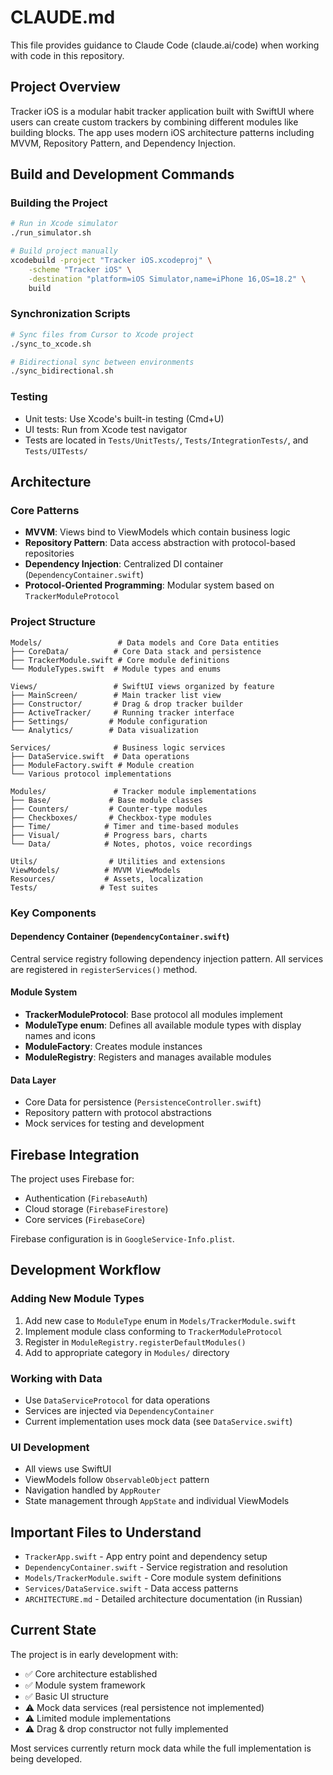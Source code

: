 # CLAUDE.md

This file provides guidance to Claude Code (claude.ai/code) when working with code in this repository.

## Project Overview

Tracker iOS is a modular habit tracker application built with SwiftUI where users can create custom trackers by combining different modules like building blocks. The app uses modern iOS architecture patterns including MVVM, Repository Pattern, and Dependency Injection.

## Build and Development Commands

### Building the Project
```bash
# Run in Xcode simulator
./run_simulator.sh

# Build project manually
xcodebuild -project "Tracker iOS.xcodeproj" \
    -scheme "Tracker iOS" \
    -destination "platform=iOS Simulator,name=iPhone 16,OS=18.2" \
    build
```

### Synchronization Scripts
```bash
# Sync files from Cursor to Xcode project
./sync_to_xcode.sh

# Bidirectional sync between environments
./sync_bidirectional.sh
```

### Testing
- Unit tests: Use Xcode's built-in testing (Cmd+U)
- UI tests: Run from Xcode test navigator
- Tests are located in `Tests/UnitTests/`, `Tests/IntegrationTests/`, and `Tests/UITests/`

## Architecture

### Core Patterns
- **MVVM**: Views bind to ViewModels which contain business logic
- **Repository Pattern**: Data access abstraction with protocol-based repositories
- **Dependency Injection**: Centralized DI container (`DependencyContainer.swift`)
- **Protocol-Oriented Programming**: Modular system based on `TrackerModuleProtocol`

### Project Structure
```
Models/                 # Data models and Core Data entities
├── CoreData/          # Core Data stack and persistence
├── TrackerModule.swift # Core module definitions
└── ModuleTypes.swift  # Module types and enums

Views/                 # SwiftUI views organized by feature
├── MainScreen/        # Main tracker list view
├── Constructor/       # Drag & drop tracker builder
├── ActiveTracker/     # Running tracker interface
├── Settings/         # Module configuration
└── Analytics/        # Data visualization

Services/              # Business logic services
├── DataService.swift  # Data operations
├── ModuleFactory.swift # Module creation
└── Various protocol implementations

Modules/               # Tracker module implementations
├── Base/             # Base module classes
├── Counters/         # Counter-type modules
├── Checkboxes/       # Checkbox-type modules
├── Time/            # Timer and time-based modules
├── Visual/          # Progress bars, charts
└── Data/            # Notes, photos, voice recordings

Utils/                # Utilities and extensions
ViewModels/          # MVVM ViewModels
Resources/           # Assets, localization
Tests/              # Test suites
```

### Key Components

#### Dependency Container (`DependencyContainer.swift`)
Central service registry following dependency injection pattern. All services are registered in `registerServices()` method.

#### Module System
- **TrackerModuleProtocol**: Base protocol all modules implement
- **ModuleType enum**: Defines all available module types with display names and icons
- **ModuleFactory**: Creates module instances
- **ModuleRegistry**: Registers and manages available modules

#### Data Layer
- Core Data for persistence (`PersistenceController.swift`)
- Repository pattern with protocol abstractions
- Mock services for testing and development

## Firebase Integration

The project uses Firebase for:
- Authentication (`FirebaseAuth`)
- Cloud storage (`FirebaseFirestore`) 
- Core services (`FirebaseCore`)

Firebase configuration is in `GoogleService-Info.plist`.

## Development Workflow

### Adding New Module Types
1. Add new case to `ModuleType` enum in `Models/TrackerModule.swift`
2. Implement module class conforming to `TrackerModuleProtocol`
3. Register in `ModuleRegistry.registerDefaultModules()`
4. Add to appropriate category in `Modules/` directory

### Working with Data
- Use `DataServiceProtocol` for data operations
- Services are injected via `DependencyContainer`
- Current implementation uses mock data (see `DataService.swift`)

### UI Development
- All views use SwiftUI
- ViewModels follow `ObservableObject` pattern
- Navigation handled by `AppRouter`
- State management through `AppState` and individual ViewModels

## Important Files to Understand

- `TrackerApp.swift` - App entry point and dependency setup
- `DependencyContainer.swift` - Service registration and resolution
- `Models/TrackerModule.swift` - Core module system definitions
- `Services/DataService.swift` - Data access patterns
- `ARCHITECTURE.md` - Detailed architecture documentation (in Russian)

## Current State

The project is in early development with:
- ✅ Core architecture established
- ✅ Module system framework
- ✅ Basic UI structure
- ⚠️ Mock data services (real persistence not implemented)
- ⚠️ Limited module implementations
- ⚠️ Drag & drop constructor not fully implemented

Most services currently return mock data while the full implementation is being developed.